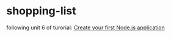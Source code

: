 # shopping-list
following unit 6 of turorial: [Create your first Node.js application](https://developer.ibm.com/technologies/node-js/tutorials/learn-nodejs-your-first-node-application)
